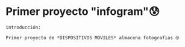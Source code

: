 # Primer proyecto  "infogram"😰 
```
introducción:

Primer proyecto de *DISPOSITIVOS MOVILES* almacena fotografias 🤓   

